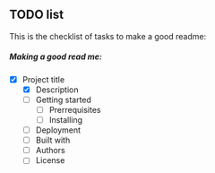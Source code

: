 ## TODO list
This is the checklist of tasks to make a good readme:


##### Making a good read me:
- [x] Project title
  - [x] Description
  - [ ] Getting started
    - [ ] Prerrequisites
    - [ ] Installing
  - [ ] Deployment
  - [ ] Built with
  - [ ] Authors
  - [ ] License